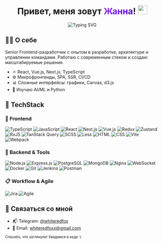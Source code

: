 <h1 align="center">
  Привет, меня зовут <span style="background: linear-gradient(to right, #8e2de2, #4a00e0); -webkit-background-clip: text; color: transparent;">Жанна</span>! <img src="https://raw.githubusercontent.com/aemmadi/aemmadi/master/wave.gif" width="30px">
</h1>

<p align="center">
  <img src="https://readme-typing-svg.herokuapp.com?font=Fira+Code&duration=2000&pause=1000&center=true&vCenter=true&width=450&lines=Senior+Frontend+Developer;Architect+of+Microfrontends;Canvas+Charts+Animations;React%2C+Vue%2C+TypeScript+%E2%9D%A4%EF%B8%8F" alt="Typing SVG" />
</p>


## 👩‍💻 О себе

Senior Frontend-разработчик с опытом в разработке, архитектуре и управлении командами. Работаю с современным стеком и создаю масштабируемые решения.

- ⚛️ React, Vue.js, Next.js, TypeScript
- ⚙️ Микрофронтенды, SPA, SSR, CI/CD
- 📊 Сложные интерфейсы: графики, Canvas, d3.js
- 🤖 Изучаю AI/ML и Python
  
## 🧠 TechStack

### 🧩 **Frontend**
![TypeScript](https://img.shields.io/badge/-TypeScript-3178C6?style=flat&logo=typescript&logoColor=white)
![JavaScript](https://img.shields.io/badge/-JavaScript-F7DF1E?style=flat&logo=javascript&logoColor=black)
![React](https://img.shields.io/badge/-React-61DAFB?style=flat&logo=react)
![Next.js](https://img.shields.io/badge/-Next.js-000000?style=flat&logo=next.js)
![Vue.js](https://img.shields.io/badge/-Vue.js-4FC08D?style=flat&logo=vue.js)
![Redux](https://img.shields.io/badge/-Redux-764ABC?style=flat&logo=redux)
![Zustand](https://img.shields.io/badge/-Zustand-000000?style=flat&logo=zustand)
![RxJS](https://img.shields.io/badge/-RxJS-B7178C?style=flat&logo=reactivex)
![TanStack Query](https://img.shields.io/badge/-TanStack_Query-FF4154?style=flat&logo=react-query)
![SCSS](https://img.shields.io/badge/-SCSS-CC6699?style=flat&logo=sass)
![Less](https://img.shields.io/badge/-Less-1D365D?style=flat&logo=less)
![HTML](https://img.shields.io/badge/-HTML5-E34F26?style=flat&logo=html5)
![CSS](https://img.shields.io/badge/-CSS3-1572B6?style=flat&logo=css3)
![Vite](https://img.shields.io/badge/-Vite-646CFF?style=flat&logo=vite)
![Webpack](https://img.shields.io/badge/-Webpack-8DD6F9?style=flat&logo=webpack)

### 🔧 **Backend & Tools**
![Node.js](https://img.shields.io/badge/-Node.js-339933?style=flat&logo=node.js)
![Express.js](https://img.shields.io/badge/-Express-000000?style=flat&logo=express)
![PostgreSQL](https://img.shields.io/badge/-PostgreSQL-4169E1?style=flat&logo=postgresql)
![MongoDB](https://img.shields.io/badge/-MongoDB-47A248?style=flat&logo=mongodb)
![Nginx](https://img.shields.io/badge/-Nginx-009639?style=flat&logo=nginx)
![WebSocket](https://img.shields.io/badge/-WebSocket-010101?style=flat)
![Docker](https://img.shields.io/badge/-Docker-2496ED?style=flat&logo=docker)
![Git](https://img.shields.io/badge/-Git-F05032?style=flat&logo=git)
![Jenkins](https://img.shields.io/badge/-Jenkins-D24939?style=flat&logo=jenkins)
![Postman](https://img.shields.io/badge/-Postman-FF6C37?style=flat&logo=postman)

### 📋 **Workflow & Agile**
![Jira](https://img.shields.io/badge/-Jira-0052CC?style=flat&logo=jira)
![Agile](https://img.shields.io/badge/-Agile-FCA121?style=flat&logo=agile)

## 🤝 Связаться со мной
- 📬 Telegram: [@whiteredfox](https://t.me/whiteredfox)  
- 📧 Email: whiteredfoxx@gmail.com  

<sub>Спасибо, что заглянули! Увидимся в коде :)</sub>
 

